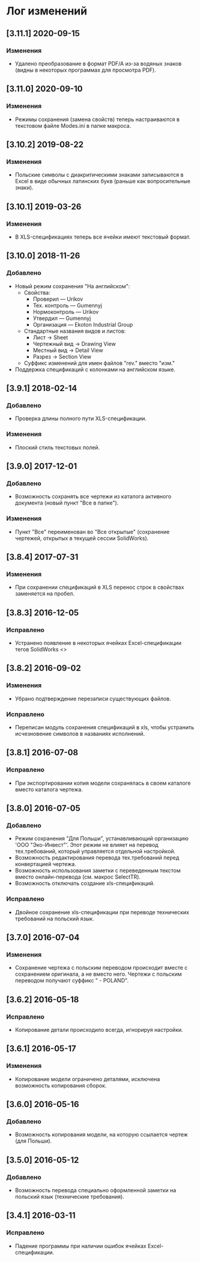 ﻿# Лог изменений

[//]: # (YYYY-MM-DD)
[//]: # (Added, Changed, Deprecated, Removed, Fixed, Security)
[//]: # (Добавлено, Изменения, Устарело, Удалено, Исправлено, Безопасность)

## [3.11.1] 2020-09-15

### Изменения

- Удалено преобразование в формат PDF/A из-за водяных знаков (видны в некоторых программах для просмотра PDF).

## [3.11.0] 2020-09-10

### Изменения

- Режимы сохранения (замена свойств) теперь настраиваются в текстовом файле Modes.ini в папке макроса.

## [3.10.2] 2019-08-22

### Изменения

- Польские символы с диакритическими знаками записываются в Excel в виде обычных латинских букв (раньше как вопросительные знаки).

## [3.10.1] 2019-03-26

### Изменения

- В XLS-спецификациях теперь все ячейки имеют текстовый формат.

## [3.10.0] 2018-11-26

### Добавлено

- Новый режим сохранения "На английском":
  - Свойства:
     - Проверил — Urikov
     - Тех. контроль — Gumennyj
     - Нормоконтроль — Urikov
     - Утвердил — Gumennyj
     - Организация — Ekoton Industrial Group
  - Стандартные названия видов и листов: 
     - Лист → Sheet
     - Чертежный вид → Drawing View
     - Местный вид → Detail View
     - Разрез → Section View
  - Суффикс изменений для имен файлов "rev." вместо "изм."
- Поддержка спецификаций с колонками на английском языке.

## [3.9.1] 2018-02-14

### Добавлено

- Проверка длины полного пути XLS-спецификации.

### Изменения

- Плоский стиль текстовых полей.

## [3.9.0] 2017-12-01

### Добавлено

- Возможность сохранять все чертежи из каталога активного документа (новый пункт "Все в папке").

### Изменения

- Пункт "Все" переименован во "Все открытые" (сохранение чертежей, открытых в текущей сессии SolidWorks).

## [3.8.4] 2017-07-31

### Изменения

- При сохранении спецификаций в XLS перенос строк в свойствах заменяется на пробел.

## [3.8.3] 2016-12-05

### Исправлено

- Устранено появление в некоторых ячейках Excel-спецификации тегов SolidWorks <>

## [3.8.2] 2016-09-02

### Изменения

- Убрано подтверждение перезаписи существующих файлов.

### Исправлено

- Переписан модуль сохранения спецификаций в xls, чтобы устранить исчезновение символов в названиях исполнений.

## [3.8.1] 2016-07-08

### Исправлено

- При экспортировании копия модели сохранялась в своем каталоге вместо каталога чертежа.

## [3.8.0] 2016-07-05

### Добавлено

- Режим сохранения "Для Польши", устанавливающий организацию 'ООО "Эко-Инвест"'. Этот режим не влияет на перевод тех.требований, который управляется отдельной настройкой.
- Возможность редактирования перевода тех.требований перед конвертацией чертежа.
- Возможность использования заметки с переведенным текстом вместо онлайн-перевода (см. макрос SelectTR).
- Возможность отключать создание xls-спецификаций.

### Исправлено

- Двойное сохранение xls-спецификации при переводе технических требований на польский язык.

## [3.7.0] 2016-07-04

### Изменения

- Сохранение чертежа с польским переводом происходит вместе с сохранением оригинала, а не вместо него. Чертежи с польским переводом получают суффикс " - POLAND".

## [3.6.2] 2016-05-18

### Исправлено

- Копирование детали происходило всегда, игнорируя настройки.

## [3.6.1] 2016-05-17

### Изменения

- Копирование модели ограничено деталями, исключена возможность копирования сборок.

## [3.6.0] 2016-05-16

### Добавлено

- Возможность копирования модели, на которую ссылается чертеж (для Польши).

## [3.5.0] 2016-05-12

### Добавлено

- Возможность перевода специально оформленной заметки на польский язык (технические требования).

## [3.4.1] 2016-03-11

### Исправлено

- Падение программы при наличии ошибок ячейках Excel-спецификации.
